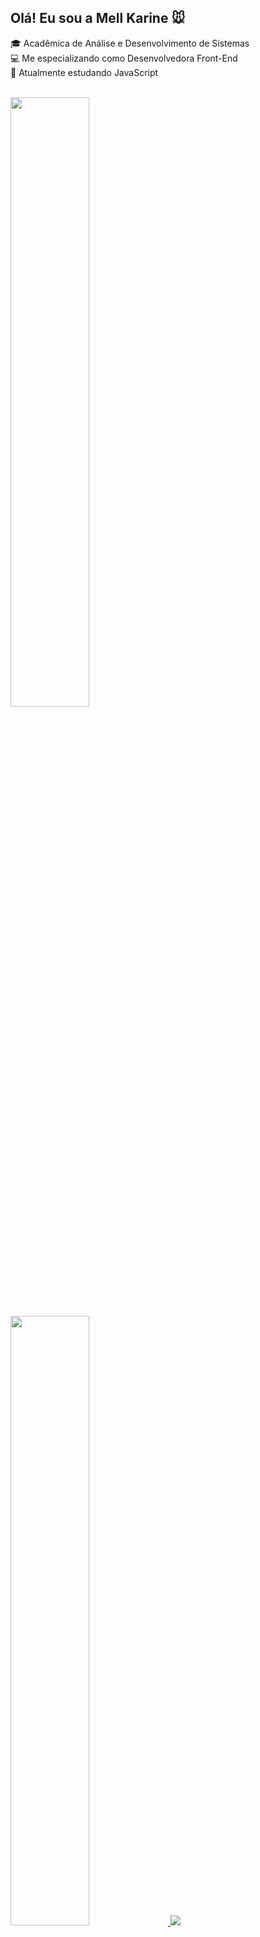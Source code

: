 ## Olá! Eu sou a Mell Karine 🐭
🎓 Acadêmica de Análise e Desenvolvimento de Sistemas <br/>
💻 Me especializando como Desenvolvedora Front-End <br/>
🌱 Atualmente estudando JavaScript <br/>

 <div>
  <br/>
  <a href="https://github.com/mellkarine">
    <img  height="50%"  width="auto"  src ="https://github-readme-stats.vercel.app/api?username=mellkarine&show_icons=true&count_private=true&theme=darcula&hide_border=true&hide=issues,contribs"> 
    <img  height="50%"  width="auto"  src ="https://github-readme-stats.vercel.app/api/top-langs/?username=mellkarine&layout=compact&hide_border=true&theme=darcula&bg_color=#fff&langs_count=6&hide=jupyter%20notebook,tex,css,php"> 
    <img  src ="https://github-readme-streak-stats.herokuapp.com?user=mellkarine&theme=darcula&hide_border=true&background=#fff">
  </a>
   <br/>
</div>

#### Aprendendo:
<div style="display: inline_block">
   <img alt="HTML" src="https://img.shields.io/badge/HTML5-ff69b4?style=for-the-badge&logo=html5&logoColor=white" />
  <img alt="css3" src="https://img.shields.io/badge/CSS3-1572B6?style=for-the-badge&logo=css3&logoColor=white" />
  <img alt="JavaScript" src="https://img.shields.io/badge/JavaScript-F7DF1E?style=for-the-badge&logo=javascript&logoColor=white" />
  <img alt="PHP" src="https://img.shields.io/badge/PHP-777BB4?style=for-the-badge&logo=php&logoColor=white" />
</div>

#### ⭐ Onde você também pode me encontrar:
 <a href="https://www.linkedin.com/in/mellkarineb/" target="_blank"><img src="https://img.shields.io/badge/LinkedIn-0077B5?style=for-the-badge&logo=linkedin&logoColor=white" target="_blank"></a> 
